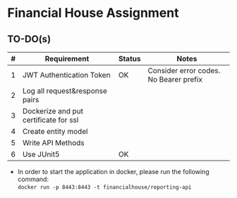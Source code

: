 # Financial House Assignment

## TO-DO(s)
| # | Requirement                           | Status                                 |Notes                                  |
|---|---------------------------------------|----------------------------------------|---------------------------------------|
| 1 | JWT Authentication Token              | OK                                     | Consider error codes. No Bearer prefix|
| 2 | Log all request&response pairs        |                                        |                                       |
| 3 | Dockerize and put certificate for ssl |                                        |                                       |
| 4 | Create entity model                   |                                        |                                       |
| 5 | Write API Methods                     |                                        |                                       |
| 6 | Use JUnit5                            | OK                                     |                                       |

* In order to start the application in docker, please run the following command:  
   `docker run -p 8443:8443 -t financialhouse/reporting-api`  